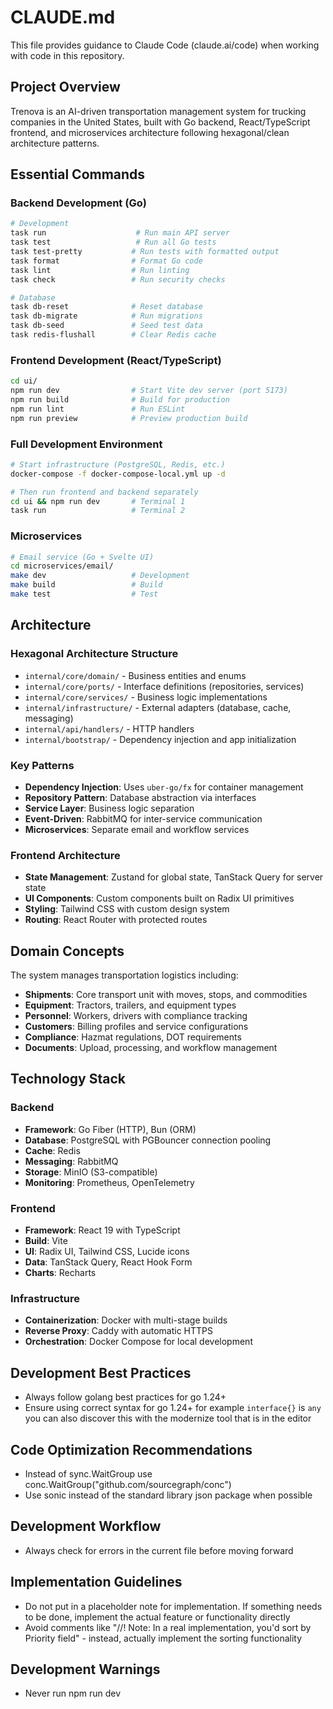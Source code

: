 <!--
Copyright 2023-2025 Eric Moss
Licensed under FSL-1.1-ALv2 (Functional Source License 1.1, Apache 2.0 Future)
Full license: https://github.com/emoss08/Trenova/blob/master/LICENSE.md-->
# CLAUDE.md

This file provides guidance to Claude Code (claude.ai/code) when working with code in this repository.

## Project Overview

Trenova is an AI-driven transportation management system for trucking companies in the United States, built with Go backend, React/TypeScript frontend, and microservices architecture following hexagonal/clean architecture patterns.

## Essential Commands

### Backend Development (Go)

```bash
# Development
task run                    # Run main API server
task test                   # Run all Go tests
task test-pretty           # Run tests with formatted output
task format                # Format Go code
task lint                  # Run linting
task check                 # Run security checks

# Database
task db-reset              # Reset database
task db-migrate            # Run migrations
task db-seed               # Seed test data
task redis-flushall        # Clear Redis cache
```

### Frontend Development (React/TypeScript)

```bash
cd ui/
npm run dev                # Start Vite dev server (port 5173)
npm run build              # Build for production
npm run lint               # Run ESLint
npm run preview            # Preview production build
```

### Full Development Environment

```bash
# Start infrastructure (PostgreSQL, Redis, etc.)
docker-compose -f docker-compose-local.yml up -d

# Then run frontend and backend separately
cd ui && npm run dev       # Terminal 1
task run                   # Terminal 2
```

### Microservices

```bash
# Email service (Go + Svelte UI)
cd microservices/email/
make dev                   # Development
make build                 # Build
make test                  # Test
```

## Architecture

### Hexagonal Architecture Structure

- `internal/core/domain/` - Business entities and enums
- `internal/core/ports/` - Interface definitions (repositories, services)
- `internal/core/services/` - Business logic implementations
- `internal/infrastructure/` - External adapters (database, cache, messaging)
- `internal/api/handlers/` - HTTP handlers
- `internal/bootstrap/` - Dependency injection and app initialization

### Key Patterns

- **Dependency Injection**: Uses `uber-go/fx` for container management
- **Repository Pattern**: Database abstraction via interfaces
- **Service Layer**: Business logic separation
- **Event-Driven**: RabbitMQ for inter-service communication
- **Microservices**: Separate email and workflow services

### Frontend Architecture

- **State Management**: Zustand for global state, TanStack Query for server state
- **UI Components**: Custom components built on Radix UI primitives
- **Styling**: Tailwind CSS with custom design system
- **Routing**: React Router with protected routes

## Domain Concepts

The system manages transportation logistics including:

- **Shipments**: Core transport unit with moves, stops, and commodities
- **Equipment**: Tractors, trailers, and equipment types
- **Personnel**: Workers, drivers with compliance tracking
- **Customers**: Billing profiles and service configurations
- **Compliance**: Hazmat regulations, DOT requirements
- **Documents**: Upload, processing, and workflow management

## Technology Stack

### Backend

- **Framework**: Go Fiber (HTTP), Bun (ORM)
- **Database**: PostgreSQL with PGBouncer connection pooling
- **Cache**: Redis
- **Messaging**: RabbitMQ
- **Storage**: MinIO (S3-compatible)
- **Monitoring**: Prometheus, OpenTelemetry

### Frontend

- **Framework**: React 19 with TypeScript
- **Build**: Vite
- **UI**: Radix UI, Tailwind CSS, Lucide icons
- **Data**: TanStack Query, React Hook Form
- **Charts**: Recharts

### Infrastructure

- **Containerization**: Docker with multi-stage builds
- **Reverse Proxy**: Caddy with automatic HTTPS
- **Orchestration**: Docker Compose for local development

## Development Best Practices

- Always follow golang best practices for go 1.24+
- Ensure using correct syntax for go 1.24+ for example `interface{}` is `any` you can also discover this with the modernize tool that is in the editor

## Code Optimization Recommendations

- Instead of sync.WaitGroup use conc.WaitGroup("github.com/sourcegraph/conc")
- Use sonic instead of the standard library json package when possible

## Development Workflow

- Always check for errors in the current file before moving forward

## Implementation Guidelines

- Do not put in a placeholder note for implementation. If something needs to be done, implement the actual feature or functionality directly
- Avoid comments like "//! Note: In a real implementation, you'd sort by Priority field" - instead, actually implement the sorting functionality

## Development Warnings

- Never run npm run dev